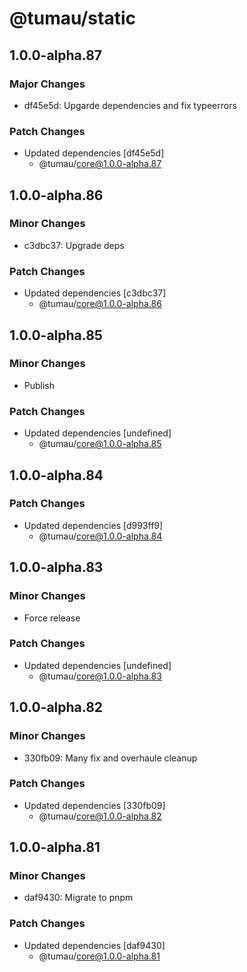 # @tumau/static

## 1.0.0-alpha.87

### Major Changes

- df45e5d: Upgarde dependencies and fix typeerrors

### Patch Changes

- Updated dependencies [df45e5d]
  - @tumau/core@1.0.0-alpha.87

## 1.0.0-alpha.86

### Minor Changes

- c3dbc37: Upgrade deps

### Patch Changes

- Updated dependencies [c3dbc37]
  - @tumau/core@1.0.0-alpha.86

## 1.0.0-alpha.85

### Minor Changes

- Publish

### Patch Changes

- Updated dependencies [undefined]
  - @tumau/core@1.0.0-alpha.85

## 1.0.0-alpha.84

### Patch Changes

- Updated dependencies [d993ff9]
  - @tumau/core@1.0.0-alpha.84

## 1.0.0-alpha.83

### Minor Changes

- Force release

### Patch Changes

- Updated dependencies [undefined]
  - @tumau/core@1.0.0-alpha.83

## 1.0.0-alpha.82

### Minor Changes

- 330fb09: Many fix and overhaule cleanup

### Patch Changes

- Updated dependencies [330fb09]
  - @tumau/core@1.0.0-alpha.82

## 1.0.0-alpha.81

### Minor Changes

- daf9430: Migrate to pnpm

### Patch Changes

- Updated dependencies [daf9430]
  - @tumau/core@1.0.0-alpha.81
